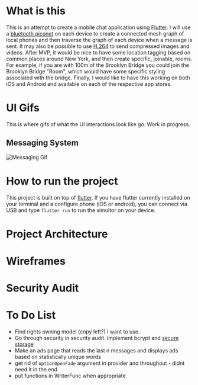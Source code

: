 # What is this

This is an attempt to create a mobile chat application using <a href='https://www.flutter.io'>Flutter</a>. I will use a <a href='https://electronics.howstuffworks.com/bluetooth3.htm'>bluetooth piconet</a> on each device to create a connected mesh graph of local phones and then traverse the graph of each device when a message is sent. It may also be possible to use <a href='https://sidbala.com/h-264-is-magic/'>H.264</a> to send compressed images and videos. After MVP, it would be nice to have some location tagging based on common places around New York, and then create specific, joinable, rooms. For example, if you are with 100m of the Brooklyn Bridge you could join the Brooklyn Bridge "Room", which would have some specific styling associated with the bridge. Finally, I would like to have this working on both iOS and Android and available on each of the respective app stores.

# UI Gifs

This is where gifs of what the UI interactions look like go. Work in progress.

## Messaging System

![Messaging Gif](./walkthrough1.gif)

# How to run the project

This project is built on top of <a href='https://www.flutter.com'>flutter</a>. If you have flutter currently installed on your terminal and a configure phone (iOS or android), you can connect via USB and type `flutter run` to run the simultor on your device.

# Project Architecture

# Wireframes

# Security Audit

# To Do List
- Find rights owning model (copy left?) I want to use.
- Go through security in security audit. Implement bcrypt and <a href='https://pub.dev/packages/flutter_secure_storage'>secure storage</a>
- Make an ads page that reads the last n messages and displays ads based on statistically unique words
- get rid of `optionOpenFade` argument in provider and throughout - didnt need it in the end
- put functions in WriterFunc when appropriate